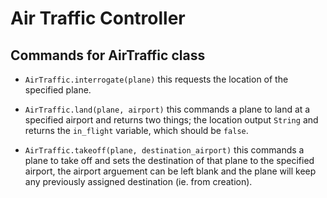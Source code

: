 # Air Traffic Controller

## Commands for AirTraffic class

- `AirTraffic.interrogate(plane)` this requests the location of the specified plane.

- `AirTraffic.land(plane, airport)` this commands a plane to land at a specified airport and returns two things; the location output `String` and returns the `in_flight` variable, which should be `false`.

- `AirTraffic.takeoff(plane, destination_airport)` this commands a plane to take off and sets the destination of that plane to the specified airport, the airport arguement can be left blank and the plane will keep any previously assigned destination (ie. from creation). 
